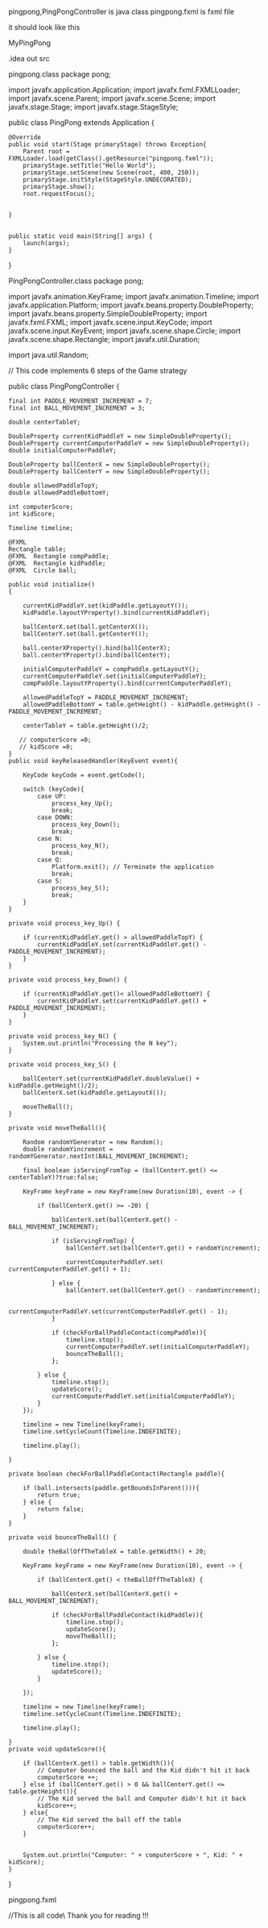 pingpong,PingPongController is java class
pingpong.fxml is fxml file

it should look like this

MyPingPong

.idea
out
src

pingpong.class
package pong;

import javafx.application.Application;
import javafx.fxml.FXMLLoader;
import javafx.scene.Parent;
import javafx.scene.Scene;
import javafx.stage.Stage;
import javafx.stage.StageStyle;

public class PingPong extends Application {

    @Override
    public void start(Stage primaryStage) throws Exception{
        Parent root = FXMLLoader.load(getClass().getResource("pingpong.fxml"));
        primaryStage.setTitle("Hello World");
        primaryStage.setScene(new Scene(root, 400, 250));
        primaryStage.initStyle(StageStyle.UNDECORATED);
        primaryStage.show();
        root.requestFocus();


    }


    public static void main(String[] args) {
        launch(args);
    }

}

PingPongController.class
package pong;

import javafx.animation.KeyFrame;
import javafx.animation.Timeline;
import javafx.application.Platform;
import javafx.beans.property.DoubleProperty;
import javafx.beans.property.SimpleDoubleProperty;
import javafx.fxml.FXML;
import javafx.scene.input.KeyCode;
import javafx.scene.input.KeyEvent;
import javafx.scene.shape.Circle;
import javafx.scene.shape.Rectangle;
import javafx.util.Duration;

import java.util.Random;


// This code implements 6 steps of the Game strategy

public class PingPongController {

    final int PADDLE_MOVEMENT_INCREMENT = 7;
    final int BALL_MOVEMENT_INCREMENT = 3;

    double centerTableY;

    DoubleProperty currentKidPaddleY = new SimpleDoubleProperty();
    DoubleProperty currentComputerPaddleY = new SimpleDoubleProperty();
    double initialComputerPaddleY;

    DoubleProperty ballCenterX = new SimpleDoubleProperty();
    DoubleProperty ballCenterY = new SimpleDoubleProperty();

    double allowedPaddleTopY;
    double allowedPaddleBottomY;

    int computerScore;
    int kidScore;

    Timeline timeline;

    @FXML
    Rectangle table;
    @FXML  Rectangle compPaddle;
    @FXML  Rectangle kidPaddle;
    @FXML  Circle ball;

    public void initialize()
    {

        currentKidPaddleY.set(kidPaddle.getLayoutY());
        kidPaddle.layoutYProperty().bind(currentKidPaddleY);

        ballCenterX.set(ball.getCenterX());
        ballCenterY.set(ball.getCenterY());

        ball.centerXProperty().bind(ballCenterX);
        ball.centerYProperty().bind(ballCenterY);

        initialComputerPaddleY = compPaddle.getLayoutY();
        currentComputerPaddleY.set(initialComputerPaddleY);
        compPaddle.layoutYProperty().bind(currentComputerPaddleY);

        allowedPaddleTopY = PADDLE_MOVEMENT_INCREMENT;
        allowedPaddleBottomY = table.getHeight() - kidPaddle.getHeight() - PADDLE_MOVEMENT_INCREMENT;

        centerTableY = table.getHeight()/2;

       // computerScore =0;
       // kidScore =0;
    }
    public void keyReleasedHandler(KeyEvent event){

        KeyCode keyCode = event.getCode();

        switch (keyCode){
            case UP:
                process_key_Up();
                break;
            case DOWN:
                process_key_Down();
                break;
            case N:
                process_key_N();
                break;
            case Q:
                Platform.exit(); // Terminate the application
                break;
            case S:
                process_key_S();
                break;
        }
    }

    private void process_key_Up() {

        if (currentKidPaddleY.get() > allowedPaddleTopY) {
            currentKidPaddleY.set(currentKidPaddleY.get() - PADDLE_MOVEMENT_INCREMENT);
        }
    }

    private void process_key_Down() {

        if (currentKidPaddleY.get()< allowedPaddleBottomY) {
            currentKidPaddleY.set(currentKidPaddleY.get() + PADDLE_MOVEMENT_INCREMENT);
        }
    }

    private void process_key_N() {
        System.out.println("Processing the N key");
    }

    private void process_key_S() {

        ballCenterY.set(currentKidPaddleY.doubleValue() + kidPaddle.getHeight()/2);
        ballCenterX.set(kidPaddle.getLayoutX());

        moveTheBall();
    }

    private void moveTheBall(){

        Random randomYGenerator = new Random();
        double randomYincrement = randomYGenerator.nextInt(BALL_MOVEMENT_INCREMENT);

        final boolean isServingFromTop = (ballCenterY.get() <= centerTableY)?true:false;

        KeyFrame keyFrame = new KeyFrame(new Duration(10), event -> {

            if (ballCenterX.get() >= -20) {

                ballCenterX.set(ballCenterX.get() - BALL_MOVEMENT_INCREMENT);

                if (isServingFromTop) {
                    ballCenterY.set(ballCenterY.get() + randomYincrement);

                    currentComputerPaddleY.set( currentComputerPaddleY.get() + 1);

                } else {
                    ballCenterY.set(ballCenterY.get() - randomYincrement);

                    currentComputerPaddleY.set(currentComputerPaddleY.get() - 1);
                }

                if (checkForBallPaddleContact(compPaddle)){
                    timeline.stop();
                    currentComputerPaddleY.set(initialComputerPaddleY);
                    bounceTheBall();
                };

            } else {
                timeline.stop();
                updateScore();
                currentComputerPaddleY.set(initialComputerPaddleY);
            }
        });

        timeline = new Timeline(keyFrame);
        timeline.setCycleCount(Timeline.INDEFINITE);

        timeline.play();

    }

    private boolean checkForBallPaddleContact(Rectangle paddle){

        if (ball.intersects(paddle.getBoundsInParent())){
            return true;
        } else {
            return false;
        }
    }

    private void bounceTheBall() {

        double theBallOffTheTableX = table.getWidth() + 20;

        KeyFrame keyFrame = new KeyFrame(new Duration(10), event -> {

            if (ballCenterX.get() < theBallOffTheTableX) {

                ballCenterX.set(ballCenterX.get() + BALL_MOVEMENT_INCREMENT);

                if (checkForBallPaddleContact(kidPaddle)){
                    timeline.stop();
                    updateScore();
                    moveTheBall();
                };

            } else {
                timeline.stop();
                updateScore();
            }

        });

        timeline = new Timeline(keyFrame);
        timeline.setCycleCount(Timeline.INDEFINITE);

        timeline.play();

    }
    private void updateScore(){

        if (ballCenterX.get() > table.getWidth()){
            // Computer bounced the ball and the Kid didn't hit it back
            computerScore ++;
        } else if (ballCenterY.get() > 0 && ballCenterY.get() <= table.getHeight()){
            // The Kid served the ball and Computer didn't hit it back
            kidScore++;
        } else{
            // The Kid served the ball off the table
            computerScore++;
        }


        System.out.println("Computer: " + computerScore + ", Kid: " + kidScore);
    }
}

pingpong.fxml
<?xml version="1.0" encoding="UTF-8"?>

<?import javafx.scene.shape.*?>
<?import javafx.scene.*?>
<?import java.lang.*?>
<?import javafx.scene.layout.*?>
<?import javafx.geometry.Insets?>
<?import javafx.scene.layout.GridPane?>
<?import javafx.scene.control.Button?>
<?import javafx.scene.control.Label?>

<Group fx:id="theGroup"  focusTraversable="true" onKeyReleased="#keyReleasedHandler" xmlns="http://javafx.com/javafx/8" xmlns:fx="http://javafx.com/fxml/1" fx:controller="pong.PingPongController">
   <children>
      <Rectangle fx:id="table" fill="#31b287" height="250.0" stroke="BLACK" strokeType="INSIDE" width="400.0" />
      <Rectangle fx:id="compPaddle" arcHeight="5.0" arcWidth="5.0" fill="DODGERBLUE" height="50.0" layoutX="24.0" layoutY="98.0" stroke="BLACK" strokeType="INSIDE" width="10.0" />
      <Rectangle fx:id="kidPaddle" arcHeight="5.0" arcWidth="5.0" fill="#f0ff1f" height="50.0" layoutX="365.0" layoutY="98.0" stroke="BLACK" strokeType="INSIDE" width="10.0" />
      <Circle fx:id="ball" fill="#ff1f35" centerX="191.0" centerY="123.0" radius="9.0" stroke="BLACK" strokeType="INSIDE" />
   </children>
</Group>

//This is all code\\
   Thank you
            for
               reading
                      !!!
          


